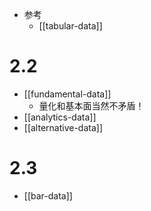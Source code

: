 - 参考
  - [[tabular-data]]
# 2.2
- [[fundamental-data]]
    - 量化和基本面当然不矛盾！
- [[analytics-data]]
- [[alternative-data]]
# 2.3
- [[bar-data]]